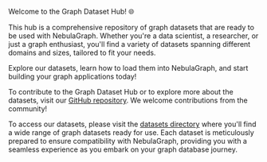 Welcome to the Graph Dataset Hub! 🌐

This hub is a comprehensive repository of graph datasets that are ready to be used with NebulaGraph. Whether you're a data scientist, a researcher, or just a graph enthusiast, you'll find a variety of datasets spanning different domains and sizes, tailored to fit your needs.

Explore our datasets, learn how to load them into NebulaGraph, and start building your graph applications today!

To contribute to the Graph Dataset Hub or to explore more about the datasets, visit our [GitHub repository](https://github.com/wey-gu/awesome-graph-dataset). We welcome contributions from the community!

To access our datasets, please visit the [datasets directory](datasets/index.md) where you'll find a wide range of graph datasets ready for use. Each dataset is meticulously prepared to ensure compatibility with NebulaGraph, providing you with a seamless experience as you embark on your graph database journey.
